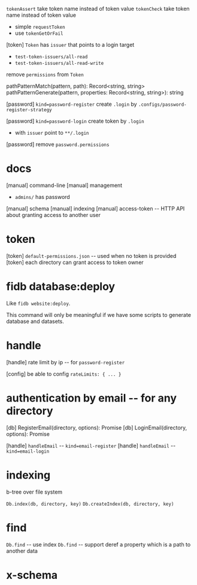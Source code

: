 `tokenAssert` take token name instead of token value
`tokenCheck` take token name instead of token value

- simple `requestToken`
- use `tokenGetOrFail`

[token] `Token` has `issuer` that points to a login target

- `test-token-issuers/all-read`
- `test-token-issuers/all-read-write`

remove `permissions` from `Token`

pathPatternMatch(pattern, path): Record<string, string>
pathPatternGenerate(pattern, properties: Record<string, string>): string

[password] `kind=password-register` create `.login` by `.configs/password-register-strategy`

[password] `kind=password-login` create token by `.login`

- with `issuer` point to `**/.login`

[password] remove `password.permissions`

# docs

[manual] command-line
[manual] management

- `admins/` has password

[manual] schema
[manual] indexing
[manual] access-token -- HTTP API about granting access to another user

# token

[token] `default-permissions.json` -- used when no token is provided
[token] each directory can grant access to token owner

# fidb database:deploy

Like `fidb website:deploy`.

This command will only be meaningful
if we have some scripts to generate database and datasets.

# handle

[handle] rate limit by ip -- for `password-register`

[config] be able to config `rateLimits: { ... }`

# authentication by email -- for any directory

[db] RegisterEmail(directory, options): Promise<void>
[db] LoginEmail(directory, options): Promise<Token>

[handle] `handleEmail` -- `kind=email-register`
[handle] `handleEmail` -- `kind=email-login`

# indexing

b-tree over file system

`Db.index(db, directory, key)`
`Db.createIndex(db, directory, key)`

# find

`Db.find` -- use index
`Db.find` -- support deref a property which is a path to another data

# x-schema
